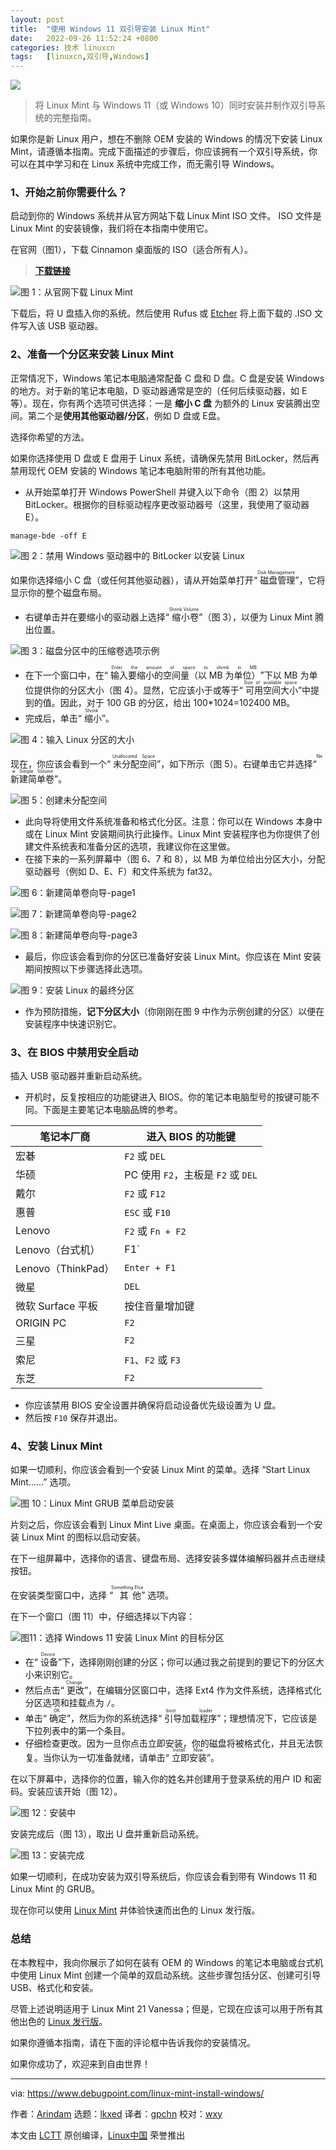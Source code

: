 ```yaml
---
layout: post
title:	"使用 Windows 11 双引导安装 Linux Mint"
date:	2022-09-26 11:52:24 +0800 
categories:	技术 linuxcn 
tags:	[linuxcn,双引导,Windows]
---
```



![](/Asserts/Images/album/202209/26/115222iqlvc0w020m37mc3.jpg)



> 
> 将 Linux Mint 与 Windows 11（或 Windows 10）同时安装并制作双引导系统的完整指南。
> 
> 
> 


如果你是新 Linux 用户，想在不删除 OEM 安装的 Windows 的情况下安装 Linux Mint，请遵循本指南。完成下面描述的步骤后，你应该拥有一个双引导系统，你可以在其中学习和在 Linux 系统中完成工作，而无需引导 Windows。


### 1、开始之前你需要什么？


启动到你的 Windows 系统并从官方网站下载 Linux Mint ISO 文件。 ISO 文件是 Linux Mint 的安装镜像，我们将在本指南中使用它。


在官网（图1），下载 Cinnamon 桌面版的 ISO（适合所有人）。



> 
> **[下载链接](https://www.linuxmint.com/download.php)**
> 
> 
> 


![图 1：从官网下载 Linux Mint](/Asserts/Images/album/202209/26/115225ar0dcr9sm56s5mi5.jpg)


下载后，将 U 盘插入你的系统。然后使用 Rufus 或 [Etcher](https://www.debugpoint.com/etcher-bootable-usb-linux/) 将上面下载的 .ISO 文件写入该 USB 驱动器。


### 2、准备一个分区来安装 Linux Mint


正常情况下，Windows 笔记本电脑通常配备 C 盘和 D 盘。C 盘是安装 Windows 的地方。对于新的笔记本电脑，D 驱动器通常是空的（任何后续驱动器，如 E 等）。现在，你有两个选项可供选择：一是 **缩小 C 盘** 为额外的 Linux 安装腾出空间。第二个是**使用其他驱动器/分区**，例如 D 盘或 E盘。


选择你希望的方法。


如果你选择使用 D 盘或 E 盘用于 Linux 系统，请确保先禁用 BitLocker，然后再禁用现代 OEM 安装的 Windows 笔记本电脑附带的所有其他功能。


* 从开始菜单打开 Windows PowerShell 并键入以下命令（图 2）以禁用 BitLocker。根据你的目标驱动程序更改驱动器号（这里，我使用了驱动器 E）。



```
manage-bde -off E

```

![图 2：禁用 Windows 驱动器中的 BitLocker 以安装 Linux](/Asserts/Images/album/202209/26/115225blkol357h5pp40p3.jpg)


如果你选择缩小 C 盘（或任何其他驱动器），请从开始菜单打开“<ruby> 磁盘管理 <rt>  Disk Management </rt></ruby>”，它将显示你的整个磁盘布局。


* 右键单击​​并在要缩小的驱动器上选择“<ruby> 缩小卷 <rt>  Shrink Volume </rt></ruby>”（图 3），以便为 Linux Mint 腾出位置。


![图 3：磁盘分区中的压缩卷选项示例](/Asserts/Images/album/202209/26/115225p3199n39u9zfn4zw.jpg)


* 在下一个窗口中，在“<ruby> 输入要缩小的空间量（以 MB 为单位） <rt>  Enter the amount of space to shrink in MB </rt></ruby>”下以 MB 为单位提供你的分区大小（图 4）。显然，它应该小于或等于“<ruby> 可用空间大小 <rt>  Size of available space </rt></ruby>”中提到的值。因此，对于 100 GB 的分区，给出 100\*1024=102400 MB。
* 完成后，单击“<ruby> 缩小 <rt>  Shrink </rt></ruby>”。


![图 4：输入 Linux 分区的大小](/Asserts/Images/album/202209/26/115225f9vbvv8e7vzjdq7z.jpg)


现在，你应该会看到一个“<ruby> 未分配空间 <rt>  Unallocated Space </rt></ruby>”，如下所示（图 5）。右键单击它并选择“<ruby> 新建简单卷 <rt>  New Simple Volume </rt></ruby>”。


![图 5：创建未分配空间](/Asserts/Images/album/202209/26/115226ohyqhqry0rhvyvqh.jpg)


* 此向导将使用文件系统准备和格式化分区。注意：你可以在 Windows 本身中或在 Linux Mint 安装期间执行此操作。Linux Mint 安装程序也为你提供了创建文件系统表和准备分区的选项，我建议你在这里做。
* 在接下来的一系列屏幕中（图 6、7 和 8），以 MB 为单位给出分区大小，分配驱动器号（例如 D、E、F）和文件系统为 fat32。


![图 6：新建简单卷向导-page1](/Asserts/Images/album/202209/26/115226mic183xxj42m4xgi.jpg)


![图 7：新建简单卷向导-page2](/Asserts/Images/album/202209/26/115226i6tprvs1kmrz69tp.jpg)


![图 8：新建简单卷向导-page3](/Asserts/Images/album/202209/26/115226nsgngf22feaegj1l.jpg)


* 最后，你应该会看到你的分区已准备好安装 Linux Mint。你应该在 Mint 安装期间按照以下步骤选择此选项。


![图 9：安装 Linux 的最终分区](/Asserts/Images/album/202209/26/115226me01ee60o1o0otwx.jpg)


* 作为预防措施，**记下分区大小**（你刚刚在图 9 中作为示例创建的分区）以便在安装程序中快速识别它。


### 3、在 BIOS 中禁用安全启动


插入 USB 驱动器并重新启动系统。


* 开机时，反复按相应的功能键进入 BIOS。你的笔记本电脑型号的按键可能不同。下面是主要笔记本电脑品牌的参考。




| 笔记本厂商 | 进入 BIOS 的功能键 |
| --- | --- |
| 宏碁 | `F2` 或 `DEL` |
| 华硕 | PC 使用 `F2`，主板是 `F2` 或 `DEL` |
| 戴尔 | `F2` 或 `F12` |
| 惠普 | `ESC` 或 `F10` |
| Lenovo | `F2` 或 `Fn + F2` |
| Lenovo（台式机） | F1` |
| Lenovo（ThinkPad） | `Enter + F1` |
| 微星 | `DEL` |
| 微软 Surface 平板 | 按住音量增加键 |
| ORIGIN PC | `F2` |
| 三星 | `F2` |
| 索尼 | `F1`、`F2` 或 `F3` |
| 东芝 | `F2` |


* 你应该禁用 BIOS 安全设置并确保将启动设备优先级设置为 U 盘。
* 然后按 `F10` 保存并退出。


### 4、安装 Linux Mint


如果一切顺利，你应该会看到一个安装 Linux Mint 的菜单。选择 “Start Linux Mint……” 选项。


![图 10：Linux Mint GRUB 菜单启动安装](/Asserts/Images/album/202209/26/115227t4b2tkqsjcvmsema.jpg)


片刻之后，你应该会看到 Linux Mint Live 桌面。在桌面上，你应该会看到一个安装 Linux Mint 的图标以启动安装。


在下一组屏幕中，选择你的语言、键盘布局、选择安装多媒体编解码器并点击继续按钮。


在安装类型窗口中，选择 “<ruby> 其他 <rt>  Something Else </rt></ruby>” 选项。


在下一个窗口（图 11）中，仔细选择以下内容：


![图11：选择 Windows 11 安装 Linux Mint 的目标分区](/Asserts/Images/album/202209/26/115227pblcig6g9sm9b66m.jpg)


* 在“<ruby> 设备 <rt>  Device </rt></ruby>”下，选择刚刚创建的分区；你可以通过我之前提到的要记下的分区大小来识别它。
* 然后点击“<ruby> 更改 <rt>  Change </rt></ruby>”，在编辑分区窗口中，选择 Ext4 作为文件系统，选择格式化分区选项和挂载点为 `/`。
* 单击“<ruby> 确定 <rt>  OK </rt></ruby>”，然后为你的系统选择“<ruby> 引导加载程序 <rt>  boot loader </rt></ruby>”；理想情况下，它应该是下拉列表中的第一个条目。
* 仔细检查更改。因为一旦你点击立即安装，你的磁盘将被格式化，并且无法恢复。当你认为一切准备就绪，请单击“<ruby> 立即安装 <rt>  Install Now </rt></ruby>”。


在以下屏幕中，选择你的位置，输入你的姓名并创建用于登录系统的用户 ID 和密码。安装应该开始（图 12）。


![图 12：安装中](/Asserts/Images/album/202209/26/115227xgpeqanol54nlnoo.jpg)


安装完成后（图 13），取出 U 盘并重新启动系统。


![图 13：安装完成](/Asserts/Images/album/202209/26/115227dta1vpmpraam6qmq.jpg)


如果一切顺利，在成功安装为双引导系统后，你应该会看到带有 Windows 11 和 Linux Mint 的 GRUB。


现在你可以使用 [Linux Mint](https://www.debugpoint.com/linux-mint) 并体验快速而出色的 Linux 发行版。


### 总结


在本教程中，我向你展示了如何在装有 OEM 的 Windows 的笔记本电脑或台式机中使用 Linux Mint 创建一个简单的双启动系统。这些步骤包括分区、创建可引导 USB、格式化和安装。


尽管上述说明适用于 Linux Mint 21 Vanessa；但是，它现在应该可以用于所有其他出色的 [Linux 发行版](https://www.debugpoint.com/category/distributions)。


如果你遵循本指南，请在下面的评论框中告诉我你的安装情况。


如果你成功了，欢迎来到自由世界！




---


via: <https://www.debugpoint.com/linux-mint-install-windows/>


作者：[Arindam](https://www.debugpoint.com/author/admin1/) 选题：[lkxed](https://github.com/lkxed) 译者：[gpchn](https://github.com/gpchn) 校对：[wxy](https://github.com/wxy)


本文由 [LCTT](https://github.com/LCTT/TranslateProject) 原创编译，[Linux中国](https://linux.cn/) 荣誉推出
